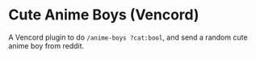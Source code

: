# Cute Anime Boys (Vencord)

A Vencord plugin to do `/anime-boys ?cat:bool`, and send a random cute anime boy from reddit.
